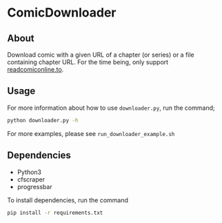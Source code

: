 # ComicDownloader

## About
Download comic with a given URL of a chapter (or series) or a file containing chapter URL. For the time being, only support [readcomiconline.to](www.readcomiconline.to).


## Usage
For more information about how to use `downloader.py`, run the command;
```bash
python downloader.py -h
```

For more examples, please see `run_downloader_example.sh`

## Dependencies

- Python3
- cfscraper
- progressbar

To install dependencies, run the command
```bash
pip install -r requirements.txt
```

